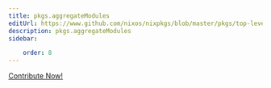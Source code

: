 ```yaml
---
title: pkgs.aggregateModules
editUrl: https://www.github.com/nixos/nixpkgs/blob/master/pkgs/top-level/all-packages.nix#L28501C22
description: pkgs.aggregateModules
sidebar:

    order: 8
---
```


<a href="https://www.github.com/nixos/nixpkgs/blob/master/pkgs/top-level/all-packages.nix#L28501C22">Contribute Now!</a>



